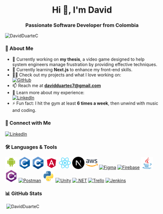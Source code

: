 <h1 align="center">Hi 👋, I'm David</h1>
<h3 align="center">Passionate Software Developer from Colombia</h3>

<p align="left">
  <img src="https://komarev.com/ghpvc/?username=DavidDuarteC&label=Profile%20views&color=0e75b6&style=flat" alt="DavidDuarteC" />
</p>

### 🚀 About Me  
- 🔭 Currently working on **my thesis**, a video game designed to help system engineers manage frustration by providing effective techniques.  
- 🌱 Currently learning **Next.js** to enhance my front-end skills.  
- 👨‍💻 Check out my projects and what I love working on:  
  [![GitHub](https://img.shields.io/badge/GitHub-181717?style=flat&logo=github&logoColor=white)](https://github.com/DavidDuarteC)  
- 📫 Reach me at **davidduartec7@gmail.com**  
- 📄 Learn more about my experience:  
  [![LinkedIn](https://img.shields.io/badge/LinkedIn-0A66C2?style=flat&logo=linkedin&logoColor=white)](https://www.linkedin.com/in/david-duarte-871a0b212)  
- ⚡ Fun fact: I hit the gym at least **6 times a week**, then unwind with music and coding.  

### 📡 Connect with Me  
<p align="left">
  <a href="https://www.linkedin.com/in/david-duarte-871a0b212" target="blank">
    <img align="center" src="https://raw.githubusercontent.com/rahuldkjain/github-profile-readme-generator/master/src/images/icons/Social/linked-in-alt.svg" alt="LinkedIn" height="30" width="40"/>
  </a>
</p>

### 🛠️ Languages & Tools  
<p align="left">
  <a href="https://developer.android.com" target="_blank"><img src="https://raw.githubusercontent.com/devicons/devicon/master/icons/android/android-original-wordmark.svg" alt="Android" width="40" height="40"/></a>
  <a href="https://www.cprogramming.com/" target="_blank"><img src="https://raw.githubusercontent.com/devicons/devicon/master/icons/c/c-original.svg" alt="C" width="40" height="40"/></a>
  <a href="https://www.w3schools.com/cpp/" target="_blank"><img src="https://raw.githubusercontent.com/devicons/devicon/master/icons/cplusplus/cplusplus-original.svg" alt="C++" width="40" height="40"/></a>
  <a href="https://angular.io/" target="_blank"><img src="https://raw.githubusercontent.com/github/explore/80688e429a7d4ef2fca1e82350fe8e3517d3494d/topics/angular/angular.png" alt="Angular" width="40" height="40"/></a>
  <a href="https://react.dev/" target="_blank"><img src="https://raw.githubusercontent.com/devicons/devicon/master/icons/react/react-original.svg" alt="React" width="40" height="40"/></a>
  <a href="https://nextjs.org/" target="_blank"><img src="https://raw.githubusercontent.com/devicons/devicon/master/icons/nextjs/nextjs-original.svg" alt="Next.js" width="40" height="40"/></a>
  <a href="https://aws.amazon.com/" target="_blank"><img src="https://raw.githubusercontent.com/devicons/devicon/master/icons/amazonwebservices/amazonwebservices-original-wordmark.svg" alt="AWS" width="40" height="40"/></a>
  <a href="https://www.figma.com/" target="_blank"><img src="https://www.vectorlogo.zone/logos/figma/figma-icon.svg" alt="Figma" width="40" height="40"/></a>
  <a href="https://firebase.google.com/" target="_blank"><img src="https://www.vectorlogo.zone/logos/firebase/firebase-icon.svg" alt="Firebase" width="40" height="40"/></a>
  <a href="https://www.java.com" target="_blank"><img src="https://raw.githubusercontent.com/devicons/devicon/master/icons/java/java-original.svg" alt="Java" width="40" height="40"/></a>
  <a href="https://learn.microsoft.com/en-us/dotnet/csharp/" target="_blank"><img src="https://raw.githubusercontent.com/devicons/devicon/master/icons/csharp/csharp-original.svg" alt="C#" width="40" height="40"/></a>
  <a href="https://postman.com" target="_blank"><img src="https://www.vectorlogo.zone/logos/getpostman/getpostman-icon.svg" alt="Postman" width="40" height="40"/></a>
  <a href="https://www.python.org" target="_blank"><img src="https://raw.githubusercontent.com/devicons/devicon/master/icons/python/python-original.svg" alt="Python" width="40" height="40"/></a>
  <a href="https://unity.com/" target="_blank"><img src="https://upload.wikimedia.org/wikipedia/commons/1/19/Unity_Technologies_logo.svg" alt="Unity" width="40" height="40"/></a>
  <a href="https://dotnet.microsoft.com/en-us/" target="_blank"><img src="https://upload.wikimedia.org/wikipedia/commons/e/ee/.NET_Core_Logo.svg" alt=".NET" width="40" height="40"/></a>
  <a href="https://trello.com/" target="_blank"><img src="https://www.vectorlogo.zone/logos/trello/trello-icon.svg" alt="Trello" width="40" height="40"/></a>
  <a href="https://www.jenkins.io/" target="_blank"><img src="https://www.vectorlogo.zone/logos/jenkins/jenkins-icon.svg" alt="Jenkins" width="40" height="40"/></a>
</p>

### 📊 GitHub Stats  
<p>&nbsp;<img align="center" src="https://github-readme-stats.vercel.app/api?username=DavidDuarteC&show_icons=true&locale=en" alt="DavidDuarteC" /></p>
